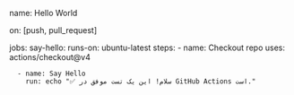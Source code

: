 name: Hello World

on: [push, pull_request]

jobs:
  say-hello:
    runs-on: ubuntu-latest
    steps:
      - name: Checkout repo
        uses: actions/checkout@v4

      - name: Say Hello
        run: echo "✅ سلام! این یک تست موفق در GitHub Actions است."
